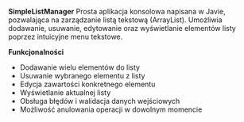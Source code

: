 **SimpleListManager**
Prosta aplikacja konsolowa napisana w Javie, 
pozwalająca na zarządzanie listą tekstową (ArrayList). 
Umożliwia dodawanie, usuwanie, edytowanie oraz wyświetlanie elementów listy poprzez intuicyjne menu tekstowe.

**Funkcjonalności**
- Dodawanie wielu elementów do listy
- Usuwanie wybranego elementu z listy
- Edycja zawartości konkretnego elementu
- Wyświetlanie aktualnej listy
- Obsługa błędów i walidacja danych wejściowych
- Możliwość anulowania operacji w dowolnym momencie


